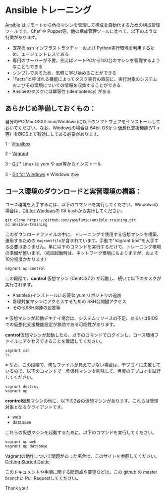# Ansible トレーニング
[Ansible](http://docs.ansible.com/ansible/) はリモートから他のマシンを管理して構成を自動化するための構成管理ツールです。Chef や Puppet等、他の構成管理ツールに比べて、以下のような特徴があります。

- 既存の ssh インフラストラクチャーおよび Python実行環境を利用するため、エージェントレスである
- 専用のサーバーが不要。例えばノートPCから100台のマシンを管理するようなこともできる
- シンプルであるため、気軽に学び始めることができる
- "Facts"と呼ばれる機能によってタスク実行の直前に、実行対象のシステムおよびその環境についての情報を収集することができる
- Ansibeのタスクには冪等性 (idempotency) がある

あらかじめ準備しておくもの：
------------------------------
自分のPC(MacOSX/Linux/Windows)に以下のソフトウェアをインストールしておいてください。なお、Windowsの場合は 64bit OSかつ 仮想化支援機能(VT-x等）をBIOS上で有効にしてある必要があります。

 1 - [Vitualbox](https://www.virtualbox.org/wiki/Downloads)

 2 - [Vagrant](https://www.vagrantup.com)
 
 3 - [Git](https://git-scm.com/downloads) * Linux は yum や apt等からインストール
 
 4 - [Git for Windows](https://git-scm.com/download/win) ※ Windows のみ

コース環境のダウンロードと実習環境の構築：
-----------------------
コース環境を入手するには、以下のコマンドを実行してください。Windowsの場合は、[Git for Windows](https://git-scm.com/download/win)の Git bashから実行してください。

```shell
git clone https://github.com/yasufumic/ansible-training.git
cd ansible-training
```

このダウンロードファイルの中に、トレーニングで使用する仮想マシンを構築、運用するための `Vagrantfile`が含まれています。手動で"Vagrant box"を入手する必要はありません。単に以下のコマンドを実行するだけで、トレーニング環境の準備が整います。（初回起動時は、ネットワーク環境にもよりますが、およそ10分程度かかります）
```shell
vagrant up control
```
この段階で、**control** 仮想マシン (CentOS7.2) が起動し、続いて以下のタスクが実行されます。
- Ansibleのインストールに必要な yum リポジトリの追加
- 管理対象マシンにアクセスするための SSH公開鍵アクセス
- その他SSH関連の設定等

※ 仮想マシンが起動デキナイ場合は、システムリソースの不足、あるいはBIOSでの仮想化支援機能設定が無効である可能性があります。

**control**仮想マシンが起動したら、以下のコマンドでログインし、コース環境ファイルにアクセスできることを確認してください。
```
vagrant ssh
ls
```

※ なお、この段階で、何もファイルが見えていない場合は、デプロイに失敗しているので、以下のコマンドで一旦仮想マシンを削除して、再度のデプロイを試行してください。

```
vagrant destroy
vagrant up
```

**crontrol**仮想マシンの他に、以下の2台の仮想マシンがあります。これらは管理対象となるクライアントです。

- web
- database

これらの仮想マシンを起動するために、以下のコマンドを実行してください。
```
vagrant up web
vagrant up database
```
Vagrantの動作について問題があった場合は、このサイトを参照してください。 [Getting Started Guide](http://docs.vagrantup.com/v2/getting-started/index.html).

このドキュメントや手順に関する問題点や要望などは、この github の master branchに Pull Requestしてください。

Thank you!
